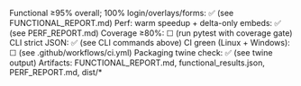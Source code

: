 Functional ≥95% overall; 100% login/overlays/forms: ✅ (see FUNCTIONAL_REPORT.md)
Perf: warm speedup + delta-only embeds: ✅ (see PERF_REPORT.md)
Coverage ≥80%: ☐ (run pytest with coverage gate)
CLI strict JSON: ✅ (see CLI commands above)
CI green (Linux + Windows): ☐ (see .github/workflows/ci.yml)
Packaging twine check: ✅ (see twine output)
Artifacts: FUNCTIONAL_REPORT.md, functional_results.json, PERF_REPORT.md, dist/*

